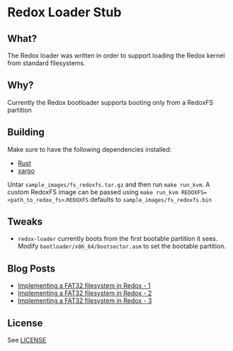# Redox Loader Stub

## What?
The Redox loader was written in order to support loading the Redox kernel from standard filesystems.

## Why?
Currently the Redox bootloader supports booting only from a RedoxFS partition

## Building
Make sure to have the following dependencies installed:
* [Rust](https://www.rust-lang.org/en-US/install.html)
* [xargo](https://github.com/japaric/xargo)

Untar `sample_images/fs_redoxfs.tar.gz` and then run `make run_kvm`. A custom RedoxFS image can be passed using `make run_kvm REDOXFS=<path_to_redox_fs>`.`REDOXFS` defaults to `sample_images/fs_redoxfs.bin`

## Tweaks
* `redox-loader` currently boots from the first bootable partition it sees. Modify `bootloader/x86_64/bootsector.asm` to set the bootable partition.

## Blog Posts
* [Implementing a FAT32 filesystem in Redox - 1](https://www.redox-os.org/news/rsoc-fat32-1/)
* [Implementing a FAT32 filesystem in Redox - 2](https://www.redox-os.org/news/rsoc-fat32-2/)
* [Implementing a FAT32 filesystem in Redox - 3](https://www.redox-os.org/news/rsoc-fat32-3/)

## License
See [LICENSE](https://github.com/deepaksirone/redox-loader/blob/master/LICENSE)

